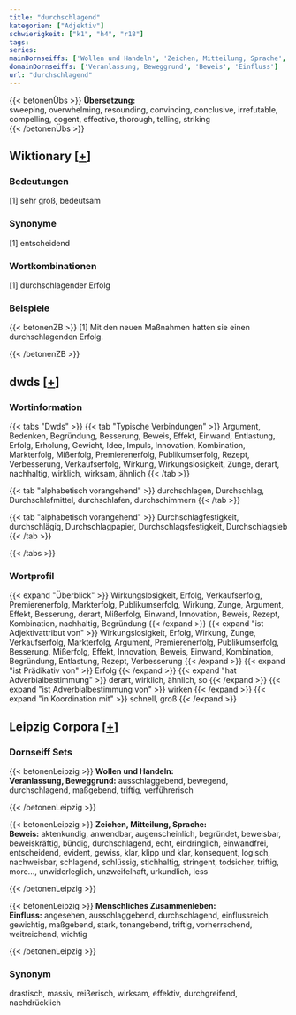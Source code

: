 ```yaml
---
title: "durchschlagend"
kategorien: ["Adjektiv"]
schwierigkeit: ["k1", "h4", "r18"]
tags:
series:
mainDornseiffs: ['Wollen und Handeln', 'Zeichen, Mitteilung, Sprache', 'Menschliches Zusammenleben']
domainDornseiffs: ['Veranlassung, Beweggrund', 'Beweis', 'Einfluss']
url: "durchschlagend"
---
```


{{< betonenÜbs >}}
**Übersetzung:**  
sweeping, overwhelming, resounding, convincing, conclusive, irrefutable, compelling, cogent, effective, thorough, telling, striking  
{{< /betonenÜbs >}}

## Wiktionary [[+](https://de.wiktionary.org/wiki/durchschlagend)]

### Bedeutungen
[1] sehr groß, bedeutsam  

### Synonyme
[1] entscheidend  

### Wortkombinationen
[1] durchschlagender Erfolg  

### Beispiele
{{< betonenZB >}}
[1] Mit den neuen Maßnahmen hatten sie einen durchschlagenden Erfolg.  

{{< /betonenZB >}}


## dwds [[+](https://www.dwds.de/wb/durchschlagend)]

### Wortinformation
{{< tabs "Dwds" >}}
{{< tab "Typische Verbindungen" >}}
Argument, Bedenken, Begründung, Besserung, Beweis, Effekt, Einwand, Entlastung, Erfolg, Erholung, Gewicht, Idee, Impuls, Innovation, Kombination, Markterfolg, Mißerfolg, Premierenerfolg, Publikumserfolg, Rezept, Verbesserung, Verkaufserfolg, Wirkung, Wirkungslosigkeit, Zunge, derart, nachhaltig, wirklich, wirksam, ähnlich
{{< /tab >}}

{{< tab "alphabetisch vorangehend" >}}
durchschlagen, Durchschlag, Durchschlafmittel, durchschlafen, durchschimmern
{{< /tab >}}

{{< tab "alphabetisch vorangehend" >}}
Durchschlagfestigkeit, durchschlägig, Durchschlagpapier, Durchschlagsfestigkeit, Durchschlagsieb
{{< /tab >}}

{{< /tabs >}}

### Wortprofil
{{< expand "Überblick" >}} Wirkungslosigkeit, Erfolg, Verkaufserfolg, Premierenerfolg, Markterfolg, Publikumserfolg, Wirkung, Zunge, Argument, Effekt, Besserung, derart, Mißerfolg, Einwand, Innovation, Beweis, Rezept, Kombination, nachhaltig, Begründung {{< /expand >}}
{{< expand "ist Adjektivattribut von" >}} Wirkungslosigkeit, Erfolg, Wirkung, Zunge, Verkaufserfolg, Markterfolg, Argument, Premierenerfolg, Publikumserfolg, Besserung, Mißerfolg, Effekt, Innovation, Beweis, Einwand, Kombination, Begründung, Entlastung, Rezept, Verbesserung {{< /expand >}}
{{< expand "ist Prädikativ von" >}} Erfolg {{< /expand >}}
{{< expand "hat Adverbialbestimmung" >}} derart, wirklich, ähnlich, so {{< /expand >}}
{{< expand "ist Adverbialbestimmung von" >}} wirken {{< /expand >}}
{{< expand "in Koordination mit" >}} schnell, groß {{< /expand >}}

## Leipzig Corpora [[+](https://corpora.uni-leipzig.de/en/res?word=durchschlagend&corpusId=deu_newscrawl-public_2018)]

### Dornseiff Sets
{{< betonenLeipzig >}}
**Wollen und Handeln:**  
**Veranlassung, Beweggrund:** ausschlaggebend, bewegend, durchschlagend, maßgebend, triftig, verführerisch  

{{< /betonenLeipzig >}}


{{< betonenLeipzig >}}
**Zeichen, Mitteilung, Sprache:**  
**Beweis:** aktenkundig, anwendbar, augenscheinlich, begründet, beweisbar, beweiskräftig, bündig, durchschlagend, echt, eindringlich, einwandfrei, entscheidend, evident, gewiss, klar, klipp und klar, konsequent, logisch, nachweisbar, schlagend, schlüssig, stichhaltig, stringent, todsicher, triftig, more..., unwiderleglich, unzweifelhaft, urkundlich, less  

{{< /betonenLeipzig >}}


{{< betonenLeipzig >}}
**Menschliches Zusammenleben:**  
**Einfluss:** angesehen, ausschlaggebend, durchschlagend, einflussreich, gewichtig, maßgebend, stark, tonangebend, triftig, vorherrschend, weitreichend, wichtig  

{{< /betonenLeipzig >}}

### Synonym
drastisch, massiv, reißerisch, wirksam, effektiv, durchgreifend, nachdrücklich

